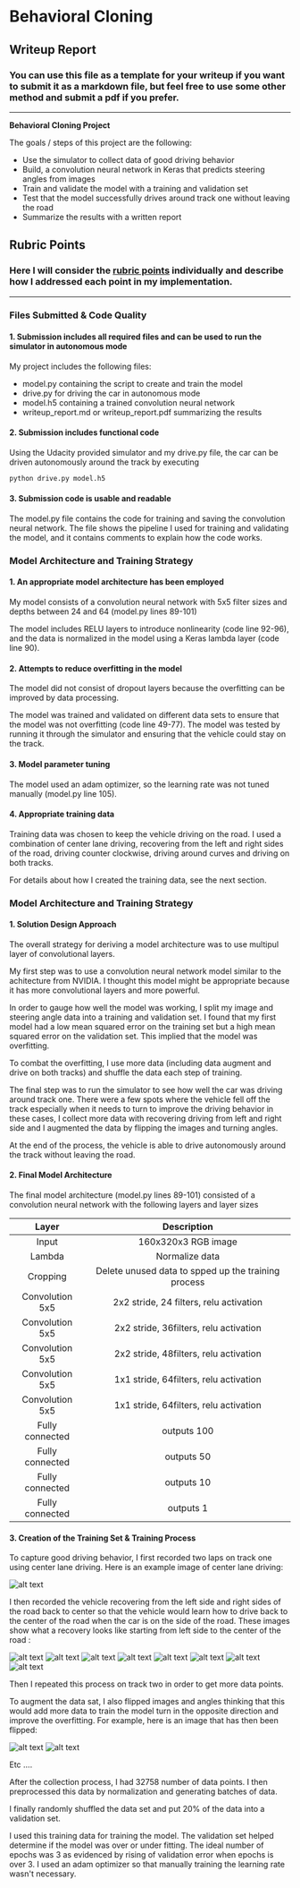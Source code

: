 # **Behavioral Cloning** 

## Writeup Report

### You can use this file as a template for your writeup if you want to submit it as a markdown file, but feel free to use some other method and submit a pdf if you prefer.

---

**Behavioral Cloning Project**

The goals / steps of this project are the following:
* Use the simulator to collect data of good driving behavior
* Build, a convolution neural network in Keras that predicts steering angles from images
* Train and validate the model with a training and validation set
* Test that the model successfully drives around track one without leaving the road
* Summarize the results with a written report


[//]: # (Image References)

[image1]: ./examples/placeholder.png "Model Visualization"
[image2]: ./examples/placeholder.png "Grayscaling"
[image3]: ./examples/placeholder_small.png "Recovery Image"
[image4]: ./examples/placeholder_small.png "Recovery Image"
[image5]: ./examples/placeholder_small.png "Recovery Image"
[image6]: ./examples/placeholder_small.png "Normal Image"
[image7]: ./examples/placeholder_small.png "Flipped Image"

## Rubric Points
### Here I will consider the [rubric points](https://review.udacity.com/#!/rubrics/432/view) individually and describe how I addressed each point in my implementation.  

 

---
### Files Submitted & Code Quality

#### 1. Submission includes all required files and can be used to run the simulator in autonomous mode

My project includes the following files:
* model.py containing the script to create and train the model
* drive.py for driving the car in autonomous mode
* model.h5 containing a trained convolution neural network 
* writeup_report.md or writeup_report.pdf summarizing the results

#### 2. Submission includes functional code
Using the Udacity provided simulator and my drive.py file, the car can be driven autonomously around the track by executing 
```sh
python drive.py model.h5
```

#### 3. Submission code is usable and readable

The model.py file contains the code for training and saving the convolution neural network. The file shows the pipeline I used for training and validating the model, and it contains comments to explain how the code works.

### Model Architecture and Training Strategy

#### 1. An appropriate model architecture has been employed

My model consists of a convolution neural network with 5x5 filter sizes and depths between 24 and 64 (model.py lines 89-101) 

The model includes RELU layers to introduce nonlinearity (code line 92-96), and the data is normalized in the model using a Keras lambda layer (code line 90). 

#### 2. Attempts to reduce overfitting in the model

The model did not consist of dropout layers because the overfitting can be improved by data processing.

The model was trained and validated on different data sets to ensure that the model was not overfitting (code line 49-77). The model was tested by running it through the simulator and ensuring that the vehicle could stay on the track.

#### 3. Model parameter tuning

The model used an adam optimizer, so the learning rate was not tuned manually (model.py line 105).

#### 4. Appropriate training data

Training data was chosen to keep the vehicle driving on the road. I used a combination of center lane driving, recovering from the left and right sides of the road, driving counter clockwise, driving around curves and driving on both tracks.

For details about how I created the training data, see the next section. 

### Model Architecture and Training Strategy

#### 1. Solution Design Approach

The overall strategy for deriving a model architecture was to use multipul layer of convolutional layers.

My first step was to use a convolution neural network model similar to the achitecture from NVIDIA. I thought this model might be appropriate because it has more convolutional layers and more powerful.

In order to gauge how well the model was working, I split my image and steering angle data into a training and validation set. I found that my first model had a low mean squared error on the training set but a high mean squared error on the validation set. This implied that the model was overfitting. 

To combat the overfitting, I use more data (including data augment and drive on both tracks) and shuffle the data each step of training. 

The final step was to run the simulator to see how well the car was driving around track one. There were a few spots where the vehicle fell off the track especially when it needs to turn to improve the driving behavior in these cases, I collect more data with recovering driving from left and right side and I augmented the data by flipping the images and turning angles.

At the end of the process, the vehicle is able to drive autonomously around the track without leaving the road.

#### 2. Final Model Architecture

The final model architecture (model.py lines 89-101) consisted of a convolution neural network with the following layers and layer sizes 

| Layer         		|     Description	        					| 
|:---------------------:|:---------------------------------------------:| 
| Input         		| 160x320x3 RGB image   							| 
| Lambda         		| Normalize data    							| 
| Cropping         		| Delete unused data to spped up the training process|   							|
| Convolution 5x5     	| 2x2 stride, 24 filters, relu activation 	|
| Convolution 5x5	    | 2x2 stride, 36filters, relu activation 	|
| Convolution 5x5	    | 2x2 stride, 48filters, relu activation 	|
| Convolution 5x5	    | 1x1 stride, 64filters, relu activation 	|
| Convolution 5x5	    | 1x1 stride, 64filters, relu activation 	|										|
| Fully connected		| outputs 100  									|
| Fully connected		| outputs 50								|
| Fully connected		| outputs 10  									|
| Fully connected		| outputs 1  									|



#### 3. Creation of the Training Set & Training Process

To capture good driving behavior, I first recorded two laps on track one using center lane driving. Here is an example image of center lane driving:

![alt text](https://github.com/Vencentlp/Driver_Clone_Project/raw/master/center_2016_12_01_13_30_48_287.jpg)

I then recorded the vehicle recovering from the left side and right sides of the road back to center so that the vehicle would learn how to drive back to the center of the road when the car is on the side of the road. These images show what a recovery looks like starting from left side to the center of the road :

![alt text](https://github.com/Vencentlp/Driver_Clone_Project/raw/master/recovery/center_2018_06_01_09_58_00_587.jpg)
![alt text](https://github.com/Vencentlp/Driver_Clone_Project/raw/master/recovery/center_2018_06_01_09_58_00_656.jpg)
![alt text](https://github.com/Vencentlp/Driver_Clone_Project/raw/master/recovery/center_2018_06_01_09_58_00_725.jpg)
![alt text](https://github.com/Vencentlp/Driver_Clone_Project/raw/master/recovery/center_2018_06_01_09_58_00_793.jpg)
![alt text](https://github.com/Vencentlp/Driver_Clone_Project/raw/master/recovery/center_2018_06_01_09_58_00_863.jpg)
![alt text](https://github.com/Vencentlp/Driver_Clone_Project/raw/master/recovery/center_2018_06_01_09_58_01_070.jpg)
![alt text](https://github.com/Vencentlp/Driver_Clone_Project/raw/master/recovery/center_2018_06_01_09_58_01_210.jpg)
![alt text](https://github.com/Vencentlp/Driver_Clone_Project/raw/master/recovery/center_2018_06_01_09_58_01_348.jpg)

Then I repeated this process on track two in order to get more data points.

To augment the data sat, I also flipped images and angles thinking that this would add more data to train the model turn in the opposite direction and improve the overfitting.  For example, here is an image that has then been flipped:

![alt text](https://github.com/Vencentlp/Driver_Clone_Project/raw/master/flip_images/flip_image.jpg)
![alt text](https://github.com/Vencentlp/Driver_Clone_Project/raw/master/flip_images/flip_origin.jpg)

Etc ....

After the collection process, I had 32758 number of data points. I then preprocessed this data by normalization and generating batches of data.


I finally randomly shuffled the data set and put 20% of the data into a validation set. 

I used this training data for training the model. The validation set helped determine if the model was over or under fitting. The ideal number of epochs was 3 as evidenced by rising of validation error when epochs is over 3. I used an adam optimizer so that manually training the learning rate wasn't necessary.
